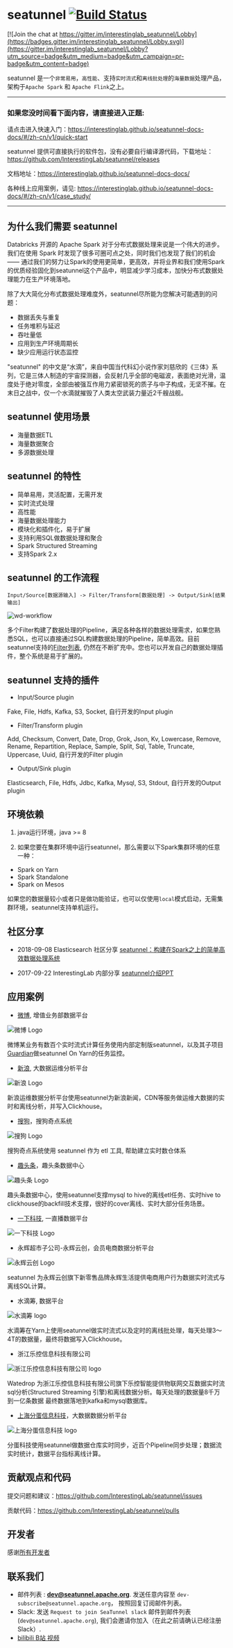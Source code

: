 # seatunnel [![Build Status](https://travis-ci.org/InterestingLab/seatunnel.svg?branch=master)](https://travis-ci.org/InterestingLab/seatunnel)

[![Join the chat at https://gitter.im/interestinglab_seatunnel/Lobby](https://badges.gitter.im/interestinglab_seatunnel/Lobby.svg)](https://gitter.im/interestinglab_seatunnel/Lobby?utm_source=badge&utm_medium=badge&utm_campaign=pr-badge&utm_content=badge)

seatunnel 是一个`非常易用`，`高性能`、支持`实时流式`和`离线批处理`的`海量数据`处理产品，架构于`Apache Spark` 和 `Apache Flink`之上。

---

### 如果您没时间看下面内容，请直接进入正题:  

请点击进入快速入门：https://interestinglab.github.io/seatunnel-docs-docs/#/zh-cn/v1/quick-start

seatunnel 提供可直接执行的软件包，没有必要自行编译源代码，下载地址：https://github.com/InterestingLab/seatunnel/releases

文档地址：https://interestinglab.github.io/seatunnel-docs-docs/

各种线上应用案例，请见: https://interestinglab.github.io/seatunnel-docs-docs/#/zh-cn/v1/case_study/

---

## 为什么我们需要 seatunnel

Databricks 开源的 Apache Spark 对于分布式数据处理来说是一个伟大的进步。我们在使用 Spark 时发现了很多可圈可点之处，同时我们也发现了我们的机会 —— 通过我们的努力让Spark的使用更简单，更高效，并将业界和我们使用Spark的优质经验固化到seatunnel这个产品中，明显减少学习成本，加快分布式数据处理能力在生产环境落地。

除了大大简化分布式数据处理难度外，seatunnel尽所能为您解决可能遇到的问题：
* 数据丢失与重复
* 任务堆积与延迟
* 吞吐量低
* 应用到生产环境周期长
* 缺少应用运行状态监控


"seatunnel" 的中文是“水滴”，来自中国当代科幻小说作家刘慈欣的《三体》系列，它是三体人制造的宇宙探测器，会反射几乎全部的电磁波，表面绝对光滑，温度处于绝对零度，全部由被强互作用力紧密锁死的质子与中子构成，无坚不摧。在末日之战中，仅一个水滴就摧毁了人类太空武装力量近2千艘战舰。

## seatunnel 使用场景

* 海量数据ETL
* 海量数据聚合
* 多源数据处理

## seatunnel 的特性

* 简单易用，灵活配置，无需开发
* 实时流式处理
* 高性能
* 海量数据处理能力
* 模块化和插件化，易于扩展
* 支持利用SQL做数据处理和聚合
* Spark Structured Streaming
* 支持Spark 2.x

## seatunnel 的工作流程

```
Input/Source[数据源输入] -> Filter/Transform[数据处理] -> Output/Sink[结果输出]
```

![wd-workflow](../images/wd-workflow.png ':size=300%')


多个Filter构建了数据处理的Pipeline，满足各种各样的数据处理需求，如果您熟悉SQL，也可以直接通过SQL构建数据处理的Pipeline，简单高效。目前seatunnel支持的[Filter列表](https://interestinglab.github.io/seatunnel-docs/#/zh-cn/v1/configuration/filter-plugin), 仍然在不断扩充中。您也可以开发自己的数据处理插件，整个系统是易于扩展的。

## seatunnel 支持的插件

* Input/Source plugin

Fake, File, Hdfs, Kafka, S3, Socket, 自行开发的Input plugin

* Filter/Transform plugin

Add, Checksum, Convert, Date, Drop, Grok, Json, Kv, Lowercase, Remove, Rename, Repartition, Replace, Sample, Split, Sql, Table, Truncate, Uppercase, Uuid, 自行开发的Filter plugin

* Output/Sink plugin

Elasticsearch, File, Hdfs, Jdbc, Kafka, Mysql, S3, Stdout, 自行开发的Output plugin

## 环境依赖

1. java运行环境，java >= 8

2. 如果您要在集群环境中运行seatunnel，那么需要以下Spark集群环境的任意一种：

* Spark on Yarn
* Spark Standalone
* Spark on Mesos

如果您的数据量较小或者只是做功能验证，也可以仅使用`local`模式启动，无需集群环境，seatunnel支持单机运行。

## 社区分享

* 2018-09-08 Elasticsearch 社区分享 [seatunnel：构建在Spark之上的简单高效数据处理系统](https://elasticsearch.cn/slides/127#page=1)

* 2017-09-22 InterestingLab 内部分享 [seatunnel介绍PPT](http://slides.com/garyelephant/seatunnel/fullscreen?token=GKrQoxJi)

## 应用案例

* [微博](https://weibo.com), 增值业务部数据平台

![微博 Logo](https://img.t.sinajs.cn/t5/style/images/staticlogo/groups3.png?version=f362a1c5be520a15 ':size=200%')

微博某业务有数百个实时流式计算任务使用内部定制版seatunnel，以及其子项目[Guardian](https://github.com/InterestingLab/guardian)做seatunnel On Yarn的任务监控。

* [新浪](http://www.sina.com.cn/), 大数据运维分析平台

![新浪 Logo](../images/sina-logo.png ':size=170%')

新浪运维数据分析平台使用seatunnel为新浪新闻，CDN等服务做运维大数据的实时和离线分析，并写入Clickhouse。

* [搜狗](http://agent.e.sogou.com/)，搜狗奇点系统

![搜狗 Logo](../images/sougou-logo.png ':size=40%')

搜狗奇点系统使用 seatunnel 作为 etl 工具, 帮助建立实时数仓体系

* [趣头条](https://www.qutoutiao.net/)，趣头条数据中心

![趣头条 Logo](../images/qutoutiao-logo.jpg ':size=40%')

 趣头条数据中心，使用seatunnel支撑mysql to hive的离线etl任务、实时hive to clickhouse的backfill技术支撑，很好的cover离线、实时大部分任务场景。

* [一下科技](https://www.yixia.com/), 一直播数据平台

![一下科技 Logo](https://imgaliyuncdn.miaopai.com/static20131031/miaopai20140729/new_yixia/static/imgs/logo.png ':size=170%')

* 永辉超市子公司-永辉云创，会员电商数据分析平台

![永辉云创 Logo](../images/yonghuiyunchuang-logo.png)

seatunnel 为永辉云创旗下新零售品牌永辉生活提供电商用户行为数据实时流式与离线SQL计算。

* 水滴筹, 数据平台

![水滴筹 logo](../images/shuidichou-logo.jpg ':size=130%')

水滴筹在Yarn上使用seatunnel做实时流式以及定时的离线批处理，每天处理3～4T的数据量，最终将数据写入Clickhouse。

* 浙江乐控信息科技有限公司

![浙江乐控信息科技有限公司 logo](../images/zhejiang_lekong_xinxi_keji-logo.jpg ':size=130%')

Watedrop 为浙江乐控信息科技有限公司旗下乐控智能提供物联网交互数据实时流sql分析(Structured Streaming 引擎)和离线数据分析。每天处理的数据量8千万到一亿条数据 最终数据落地到kafka和mysql数据库。

* [上海分蛋信息科技](https://91fd.com)，大数据数据分析平台

![上海分蛋信息科技 logo](../images/fendan-keji-logo.jpeg ':size=70%')

分蛋科技使用seatunnel做数据仓库实时同步，近百个Pipeline同步处理；数据流实时统计，数据平台指标离线计算。

## 贡献观点和代码

提交问题和建议：https://github.com/InterestingLab/seatunnel/issues

贡献代码：https://github.com/InterestingLab/seatunnel/pulls

## 开发者

感谢[所有开发者](https://github.com/InterestingLab/seatunnel/graphs/contributors)

## 联系我们
* 邮件列表 : **dev@seatunnel.apache.org**. 发送任意内容至 `dev-subscribe@seatunnel.apache.org`， 按照回复订阅邮件列表。
* Slack: 发送 `Request to join SeaTunnel slack` 邮件到邮件列表 (`dev@seatunnel.apache.org`), 我们会邀请你加入（在此之前请确认已经注册Slack）.
* [bilibili B站 视频](https://space.bilibili.com/1542095008)
